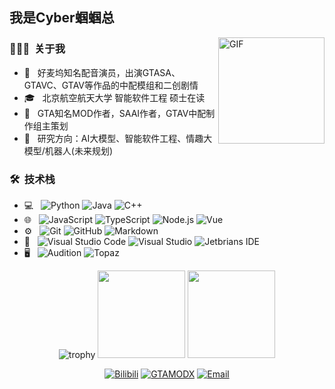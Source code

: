 <h2> 我是Cyber蝈蝈总</h2>

<img align="right" alt="GIF" height="170px" src="https://media.giphy.com/media/v1.Y2lkPTc5MGI3NjExdnF6eGttdWJ2cDR3YnA4Nm80Zmw4bWplNGUyYjdnaWx3NmV6NWlpcCZlcD12MV9naWZzX3NlYXJjaCZjdD1n/h6c7hGShPQwMs3UBLY/giphy.gif" />


<h3> 👨🏻‍💻 &nbsp;关于我 </h3>

- 🤔 &nbsp; 好麦坞知名配音演员，出演GTASA、GTAVC、GTAV等作品的中配模组和二创剧情
- 🎓 &nbsp; 北京航空航天大学 智能软件工程 硕士在读
- 💼 &nbsp; GTA知名MOD作者，SAAI作者，GTAV中配制作组主策划
- 🌱 &nbsp; 研究方向：AI大模型、智能软件工程、情趣大模型/机器人(未来规划)


<h3> 🛠 &nbsp;技术栈</h3>

- 💻 &nbsp;
  ![Python](https://img.shields.io/badge/-Python-333333?style=flat&logo=python)
  ![Java](https://img.shields.io/badge/-Java-333333?style=flat&logo=java)
  ![C++](https://img.shields.io/badge/-C++-333333?style=flat&logo=C%2B%2B&logoColor=00599C)
- 🌐 &nbsp;
  ![JavaScript](https://img.shields.io/badge/-JavaScript-333333?style=flat&logo=javascript)
  ![TypeScript](https://img.shields.io/badge/-TypeScript-333333?style=flat&logo=typescript)
  ![Node.js](https://img.shields.io/badge/-Node.js-333333?style=flat&logo=node.js)
  ![Vue](https://img.shields.io/badge/-Vue-333333?style=flat&logo=vuedotjs)
- ⚙️ &nbsp;
  ![Git](https://img.shields.io/badge/-Git-333333?style=flat&logo=git)
  ![GitHub](https://img.shields.io/badge/-GitHub-333333?style=flat&logo=github)
  ![Markdown](https://img.shields.io/badge/-Markdown-333333?style=flat&logo=markdown)
- 🔧 &nbsp;
  ![Visual Studio Code](https://img.shields.io/badge/-Visual%20Studio%20Code-333333?style=flat&logo=visual-studio-code&logoColor=007ACC)
  ![Visual Studio](https://img.shields.io/badge/-Visual%20Studio-333333?style=flat&logo=visual-studio)
  ![Jetbrians IDE](https://img.shields.io/badge/-Jetbrians%20IDE-333333?style=flat&logo=apachenetbeanside)
- 🖥 &nbsp;
  ![Audition](https://img.shields.io/badge/-Audition-333333?style=flat&logo=adobe-illustrator)
  ![Topaz](https://img.shields.io/badge/-Topaz-333333?style=flat&logo=adobe-photoshop)
  
<div align="center">
  <img src="https://github-profile-trophy.vercel.app/?username=Katock-Cricket&row=1&&theme=dracula" alt="trophy"/>
  <img height="140em" src="https://github-readme-stats.vercel.app/api?username=Katock-Cricket&theme=synthwave&show_icons=true" alt=""/>
  <img height="140em" src="https://github-readme-stats.vercel.app/api/top-langs/?username=Katock-Cricket&theme=synthwave&layout=compact" alt=""/>
</div>

<p align="center">
<a href="https://space.bilibili.com/37706580"><img alt="Bilibili" src="https://img.shields.io/badge/Bilibili-Cyber蝈蝈总-blue?style=flat-square&logo=bilibili"></a>
<a href="https://www.gtamodx.com/author-64"><img alt="GTAMODX" src="https://img.shields.io/badge/GTAMODX-Cyber蝈蝈总-blue?style=flat-square"></a>
<a href="mailto:katockcricket@gmail.com"><img alt="Email" src="https://img.shields.io/badge/Email-katockcricket@gmail.com-blue?style=flat-square&logo=gmail"></a>
  
</p>
